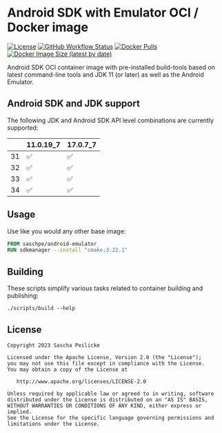 # Android SDK with Emulator OCI / Docker image

[![License](https://img.shields.io/github/license/saschpe/docker-android-emulator)](https://opensource.org/licenses/Apache-2.0)
[![GitHub Workflow Status](https://img.shields.io/github/actions/workflow/status/saschpe/docker-android-emulator/ci.yml?branch=main)](https://github.com/saschpe/docker-android-emulator/actions?query=branch%3Amain++)
[![Docker Pulls](https://img.shields.io/docker/pulls/saschpe/android-emulator)](https://hub.docker.com/r/saschpe/android-emulator)
[![Docker Image Size (latest by date)](https://img.shields.io/docker/image-size/saschpe/android-emulator)](https://hub.docker.com/r/saschpe/android-emulator)

Android SDK OCI container image with pre-installed build-tools based on latest
command-line tools and JDK 11 (or later) as well as the Android Emulator.

## Android SDK and JDK support

The following JDK and Android SDK API level combinations are currently supported:

|    | 11.0.19_7 | 17.0.7_7 |
|----|-----------|----------|
| 31 | ✅         | ✅        |
| 32 | ✅         | ✅        |
| 33 | ✅         | ✅        |
| 34 | ✅         | ✅        |

## Usage

Use like you would any other base image:

```Dockerfile
FROM saschpe/android-emulator
RUN sdkmanager --install "cmake;3.22.1"
```

## Building

These scripts simplify various tasks related to container building and
publishing:

```shell
./scripts/build --help
```

## License

    Copyright 2023 Sascha Peilicke

    Licensed under the Apache License, Version 2.0 (the "License");
    you may not use this file except in compliance with the License.
    You may obtain a copy of the License at

       http://www.apache.org/licenses/LICENSE-2.0

    Unless required by applicable law or agreed to in writing, software
    distributed under the License is distributed on an "AS IS" BASIS,
    WITHOUT WARRANTIES OR CONDITIONS OF ANY KIND, either express or implied.
    See the License for the specific language governing permissions and
    limitations under the License.

